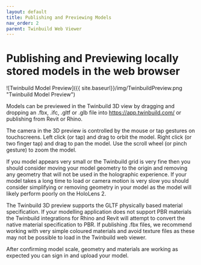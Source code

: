 ```yaml
---
layout: default
title: Publishing and Previewing Models
nav_order: 2
parent: Twinbuild Web Viewer
---
```


# Publishing and Previewing locally stored models in the web browser

![Twinbuild Model Preview]({{ site.baseurl}}/img/TwinbuildPreview.png "Twinbuild Model Preview")

Models can be previewed in the Twinbuild 3D view by dragging and dropping an .fbx, .ifc, .gltf or .glb file into https://app.twinbuild.com/ or publishing from Revit or Rhino.

The camera in the 3D preview is controlled by the mouse or tap gestures on touchscreens. Left click (or tap) and drag to orbit the model. Right click (or two finger tap) and drag to pan the model. Use the scroll wheel (or pinch gesture) to zoom the model.

If you model appears very small or the Twinbuild grid is very fine then you should consider moving your model geometry to the origin and removing any geometry that will not be used in the holographic experience. If your model takes a long time to load or camera motion is very slow you should consider simplifying or removing geometry in your model as the model will likely perform poorly on the HoloLens 2.

The Twinbuild 3D preview supports the GLTF physically based material specification. If your modelling application does not support PBR materials the Twinbuild integrations for Rhino and Revit will attempt to convert the native material specification to PBR. If publishing .fbx files, we recommend working with very simple coloured materials and avoid texture files as these may not be possible to load in the Twinbuild web viewer.

After confirming model scale, geometry and materials are working as expected you can sign in and upload your model.
